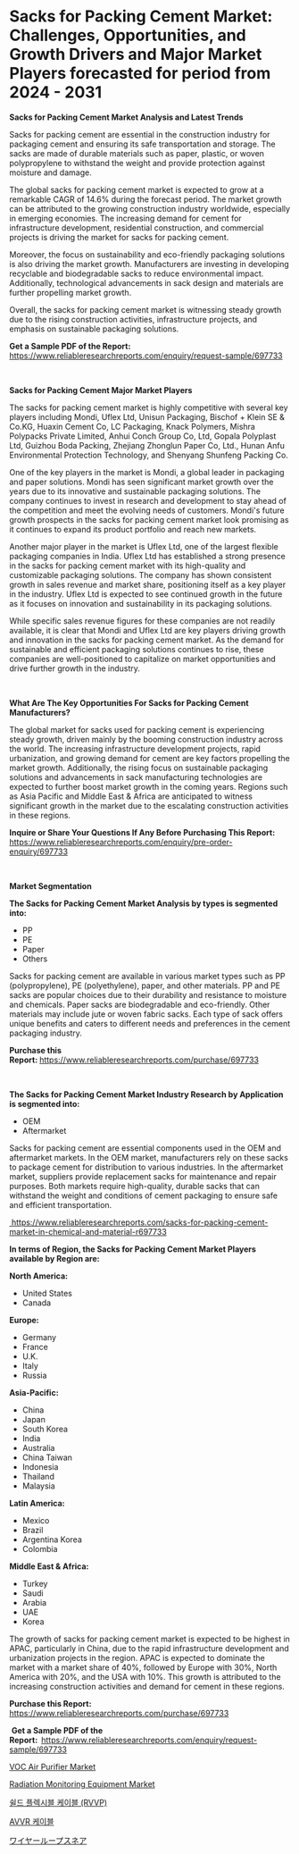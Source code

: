 <p><h1>Sacks for Packing Cement Market: Challenges, Opportunities, and Growth Drivers and Major Market Players forecasted for period from 2024 - 2031</h1></p><p><strong>Sacks for Packing Cement Market Analysis and Latest Trends</strong></p>
<p><p>Sacks for packing cement are essential in the construction industry for packaging cement and ensuring its safe transportation and storage. The sacks are made of durable materials such as paper, plastic, or woven polypropylene to withstand the weight and provide protection against moisture and damage.</p><p>The global sacks for packing cement market is expected to grow at a remarkable CAGR of 14.6% during the forecast period. The market growth can be attributed to the growing construction industry worldwide, especially in emerging economies. The increasing demand for cement for infrastructure development, residential construction, and commercial projects is driving the market for sacks for packing cement.</p><p>Moreover, the focus on sustainability and eco-friendly packaging solutions is also driving the market growth. Manufacturers are investing in developing recyclable and biodegradable sacks to reduce environmental impact. Additionally, technological advancements in sack design and materials are further propelling market growth.</p><p>Overall, the sacks for packing cement market is witnessing steady growth due to the rising construction activities, infrastructure projects, and emphasis on sustainable packaging solutions.</p></p>
<p><strong>Get a Sample PDF of the Report:&nbsp;</strong> <a href="https://www.reliableresearchreports.com/enquiry/request-sample/697733">https://www.reliableresearchreports.com/enquiry/request-sample/697733</a></p>
<p>&nbsp;</p>
<p><strong>Sacks for Packing Cement Major Market Players</strong></p>
<p><p>The sacks for packing cement market is highly competitive with several key players including Mondi, Uflex Ltd, Unisun Packaging, Bischof + Klein SE & Co.KG, Huaxin Cement Co, LC Packaging, Knack Polymers, Mishra Polypacks Private Limited, Anhui Conch Group Co, Ltd, Gopala Polyplast Ltd, Guizhou Boda Packing, Zhejiang Zhonglun Paper Co, Ltd., Hunan Anfu Environmental Protection Technology, and Shenyang Shunfeng Packing Co.</p><p>One of the key players in the market is Mondi, a global leader in packaging and paper solutions. Mondi has seen significant market growth over the years due to its innovative and sustainable packaging solutions. The company continues to invest in research and development to stay ahead of the competition and meet the evolving needs of customers. Mondi's future growth prospects in the sacks for packing cement market look promising as it continues to expand its product portfolio and reach new markets.</p><p>Another major player in the market is Uflex Ltd, one of the largest flexible packaging companies in India. Uflex Ltd has established a strong presence in the sacks for packing cement market with its high-quality and customizable packaging solutions. The company has shown consistent growth in sales revenue and market share, positioning itself as a key player in the industry. Uflex Ltd is expected to see continued growth in the future as it focuses on innovation and sustainability in its packaging solutions.</p><p>While specific sales revenue figures for these companies are not readily available, it is clear that Mondi and Uflex Ltd are key players driving growth and innovation in the sacks for packing cement market. As the demand for sustainable and efficient packaging solutions continues to rise, these companies are well-positioned to capitalize on market opportunities and drive further growth in the industry.</p></p>
<p>&nbsp;</p>
<p><strong>What Are The Key Opportunities For Sacks for Packing Cement Manufacturers?</strong></p>
<p><p>The global market for sacks used for packing cement is experiencing steady growth, driven mainly by the booming construction industry across the world. The increasing infrastructure development projects, rapid urbanization, and growing demand for cement are key factors propelling the market growth. Additionally, the rising focus on sustainable packaging solutions and advancements in sack manufacturing technologies are expected to further boost market growth in the coming years. Regions such as Asia Pacific and Middle East & Africa are anticipated to witness significant growth in the market due to the escalating construction activities in these regions.</p></p>
<p><strong>Inquire or Share Your Questions If Any Before Purchasing This Report:</strong> <a href="https://www.reliableresearchreports.com/enquiry/pre-order-enquiry/697733">https://www.reliableresearchreports.com/enquiry/pre-order-enquiry/697733</a></p>
<p>&nbsp;</p>
<p><strong>Market Segmentation</strong></p>
<p><strong>The Sacks for Packing Cement Market Analysis by types is segmented into:</strong></p>
<p><ul><li>PP</li><li>PE</li><li>Paper</li><li>Others</li></ul></p>
<p><p>Sacks for packing cement are available in various market types such as PP (polypropylene), PE (polyethylene), paper, and other materials. PP and PE sacks are popular choices due to their durability and resistance to moisture and chemicals. Paper sacks are biodegradable and eco-friendly. Other materials may include jute or woven fabric sacks. Each type of sack offers unique benefits and caters to different needs and preferences in the cement packaging industry.</p></p>
<p><strong>Purchase this Report:&nbsp;</strong><a href="https://www.reliableresearchreports.com/purchase/697733">https://www.reliableresearchreports.com/purchase/697733</a></p>
<p>&nbsp;</p>
<p><strong>The Sacks for Packing Cement Market Industry Research by Application is segmented into:</strong></p>
<p><ul><li>OEM</li><li>Aftermarket</li></ul></p>
<p><p>Sacks for packing cement are essential components used in the OEM and aftermarket markets. In the OEM market, manufacturers rely on these sacks to package cement for distribution to various industries. In the aftermarket market, suppliers provide replacement sacks for maintenance and repair purposes. Both markets require high-quality, durable sacks that can withstand the weight and conditions of cement packaging to ensure safe and efficient transportation.</p></p>
<p><a href="https://www.reliableresearchreports.com/sacks-for-packing-cement-market-in-chemical-and-material-r697733">&nbsp;https://www.reliableresearchreports.com/sacks-for-packing-cement-market-in-chemical-and-material-r697733</a></p>
<p><strong>In terms of Region, the Sacks for Packing Cement Market Players available by Region are:</strong></p>
<p>
    <p> <strong> North America: </strong>
        <ul>
            <li>United States</li>
            <li>Canada</li>
        </ul>
        </p> 
    <p> <strong> Europe: </strong>
        <ul>
            <li>Germany</li>
            <li>France</li>
            <li>U.K.</li>
            <li>Italy</li>
            <li>Russia</li>
        </ul>
        </p> 
    <p> <strong> Asia-Pacific: </strong>
        <ul>
            <li>China</li>
            <li>Japan</li>
            <li>South Korea</li>
            <li>India</li>
            <li>Australia</li>
            <li>China Taiwan</li>
            <li>Indonesia</li>
            <li>Thailand</li>
            <li>Malaysia</li>
        </ul>
        </p> 
    <p> <strong> Latin America: </strong>
        <ul>
            <li>Mexico</li>
            <li>Brazil</li>
            <li>Argentina Korea</li>
            <li>Colombia</li>
        </ul>
        </p> 
    <p> <strong> Middle East & Africa: </strong>
        <ul>
            <li>Turkey</li>
            <li>Saudi</li>
            <li>Arabia</li>
            <li>UAE</li>
            <li>Korea</li>
        </ul>
    </p>
    </p>
<p><p>The growth of sacks for packing cement market is expected to be highest in APAC, particularly in China, due to the rapid infrastructure development and urbanization projects in the region. APAC is expected to dominate the market with a market share of 40%, followed by Europe with 30%, North America with 20%, and the USA with 10%. This growth is attributed to the increasing construction activities and demand for cement in these regions.</p></p>
<p><strong>Purchase this Report: </strong><a href="https://www.reliableresearchreports.com/purchase/697733">https://www.reliableresearchreports.com/purchase/697733</a></p>
<p>&nbsp;<strong>Get a Sample PDF of the Report:&nbsp;&nbsp;</strong><a href="https://www.reliableresearchreports.com/enquiry/request-sample/697733">https://www.reliableresearchreports.com/enquiry/request-sample/697733</a></p>
<p><strong></strong></p>
<p><p><a href="https://github.com/IsmaelBlick2023/Market-Research-Report-List-1/blob/main/voc-air-purifier-market.md">VOC Air Purifier Market</a></p><p><a href="https://github.com/Airanohannonzb68e5pb53oc1/Market-Research-Report-List-2/blob/main/radiation-monitoring-equipment-market.md">Radiation Monitoring Equipment Market</a></p><p><a href="https://github.com/TrevorKruvalis5678/Market-Research-Report-List-2/blob/main/933490488821.md">쉴드 플렉시블 케이블 (RVVP)</a></p><p><a href="https://github.com/joannescott9078/Market-Research-Report-List-1/blob/main/946733388822.md">AVVR 케이블</a></p><p><a href="https://github.com/RaeJenkins1952/Market-Research-Report-List-1/blob/main/201843497251.md">ワイヤーループスネア</a></p></p>